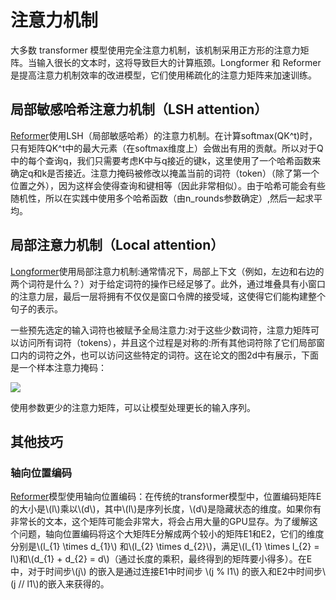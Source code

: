 <!--版权2023年HuggingFace团队保留所有权利。

根据Apache许可证第2.0版（“许可证”）许可；除非符合许可证，否则您不得使用此文件。您可以在以下网址获取许可证的副本：

http://www.apache.org/licenses/LICENSE-2.0

除非适用法律要求或书面同意，否则按“按原样”分发的软件，无论是明示还是暗示的，都没有任何担保或条件。请参阅许可证以了解特定语言下的权限和限制。

⚠️ 请注意，本文件虽然使用Markdown编写，但包含了特定的语法，适用于我们的doc-builder（类似于MDX），可能无法在您的Markdown查看器中正常渲染。

-->

# 注意力机制

大多数 transformer 模型使用完全注意力机制，该机制采用正方形的注意力矩阵。当输入很长的文本时，这将导致巨大的计算瓶颈。Longformer 和 Reformer 是提高注意力机制效率的改进模型，它们使用稀疏化的注意力矩阵来加速训练。

## 局部敏感哈希注意力机制（LSH attention）

[Reformer](model_doc/reformer)使用LSH（局部敏感哈希）的注意力机制。在计算softmax(QK^t)时，只有矩阵QK^t中的最大元素（在softmax维度上）会做出有用的贡献。所以对于Q中的每个查询q，我们只需要考虑K中与q接近的键k，这里使用了一个哈希函数来确定q和k是否接近。注意力掩码被修改以掩盖当前的词符（token）（除了第一个位置之外），因为这样会使得查询和键相等（因此非常相似）。由于哈希可能会有些随机性，所以在实践中使用多个哈希函数（由n_rounds参数确定）,然后一起求平均。

## 局部注意力机制（Local attention）
[Longformer](model_doc/longformer)使用局部注意力机制:通常情况下，局部上下文（例如，左边和右边的两个词符是什么？）对于给定词符的操作已经足够了。此外，通过堆叠具有小窗口的注意力层，最后一层将拥有不仅仅是窗口令牌的接受域，这使得它们能构建整个句子的表示。

一些预先选定的输入词符也被赋予全局注意力:对于这些少数词符，注意力矩阵可以访问所有词符（tokens），并且这个过程是对称的:所有其他词符除了它们局部窗口内的词符之外，也可以访问这些特定的词符。这在论文的图2d中有展示，下面是一个样本注意力掩码：

<div class="flex justify-center">
    <img scale="50 %" align="center" src="https://huggingface.co/datasets/huggingface/documentation-images/resolve/main/local_attention_mask.png"/>
</div>

使用参数更少的注意力矩阵，可以让模型处理更长的输入序列。

## 其他技巧

### 轴向位置编码

[Reformer](model_doc/reformer)模型使用轴向位置编码：在传统的transformer模型中，位置编码矩阵E的大小是\\(l\\)乘以\\(d\\)，其中\\(l\\)是序列长度，\\(d\\)是隐藏状态的维度。如果你有非常长的文本，这个矩阵可能会非常大，将会占用大量的GPU显存。为了缓解这个问题，轴向位置编码将这个大矩阵E分解成两个较小的矩阵E1和E2，它们的维度分别是\\(l_{1} \times d_{1}\\) 和\\(l_{2} \times d_{2}\\)，满足\\(l_{1} \times l_{2} = l\\)和\\(d_{1} + d_{2} = d\\)（通过长度的乘积，最终得到的矩阵要小得多）。在E中，对于时间步\\(j\\) 的嵌入是通过连接E1中时间步 \\(j \% l1\\) 的嵌入和E2中时间步\\(j // l1\\)的嵌入来获得的。

